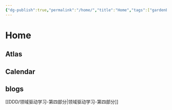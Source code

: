 ```yaml
---
{"dg-publish":true,"permalink":"/home/","title":"Home","tags":["gardenEntry"]}
---
```



# Home


## Atlas


## Calendar


## blogs 

[[DDD/领域驱动学习-第四部分\|领域驱动学习-第四部分]]